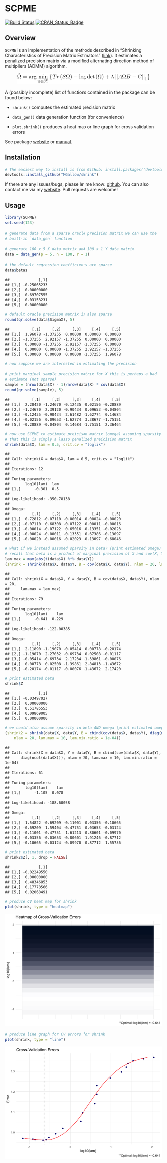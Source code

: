 SCPME
================

[![Build
Status](https://travis-ci.org/MGallow/shrink.svg?branch=master)](https://travis-ci.org/MGallow/SCPME)
[![CRAN\_Status\_Badge](http://www.r-pkg.org/badges/version/SCPME)](https://cran.r-project.org/package=SCPME)

## Overview

`SCPME` is an implementation of the methods described in “Shrinking
Characteristics of Precision Matrix Estimators”
([link](https://doi.org/10.1093/biomet/asy023)). It estimates a
penalized precision matrix via a modified alternating direction method
of multipliers (ADMM)
algorithm.

<p align="center">

<img src = "https://github.com/MGallow/SCPME/raw/master/vignettes/images/gif.gif"/>

</p>

A (possibly incomplete) list of functions contained in the package can
be found below:

  - `shrink()` computes the estimated precision matrix

  - `data_gen()` data generation function (for convenience)

  - `plot.shrink()` produces a heat map or line graph for cross
    validation errors

See package [website](https://mgallow.github.io/SCPME/) or
[manual](https://github.com/MGallow/ADMMsigma/blob/master/SCPME.pdf).

## Installation

``` r
# The easiest way to install is from GitHub: install.packages('devtools')
devtools::install_github("MGallow/shrink")
```

If there are any issues/bugs, please let me know:
[github](https://github.com/MGallow/SCPME/issues). You can also contact
me via my [website](https://mgallow.github.io/). Pull requests are
welcome\!

## Usage

``` r
library(SCPME)
set.seed(123)

# generate data from a sparse oracle precision matrix we can use the
# built-in `data_gen` function

# generate 100 x 5 X data matrix and 100 x 1 Y data matrix
data = data_gen(p = 5, n = 100, r = 1)

# the default regression coefficients are sparse
data$betas
```

    ##             [,1]
    ## [1,] -0.25065233
    ## [2,]  0.00000000
    ## [3,]  0.69707555
    ## [4,]  0.03153231
    ## [5,]  0.00000000

``` r
# default oracle precision matrix is also sparse
round(qr.solve(data$SigmaX), 5)
```

    ##          [,1]     [,2]     [,3]     [,4]     [,5]
    ## [1,]  1.96078 -1.37255  0.00000  0.00000  0.00000
    ## [2,] -1.37255  2.92157 -1.37255  0.00000  0.00000
    ## [3,]  0.00000 -1.37255  2.92157 -1.37255  0.00000
    ## [4,]  0.00000  0.00000 -1.37255  2.92157 -1.37255
    ## [5,]  0.00000  0.00000  0.00000 -1.37255  1.96078

``` r
# now suppose we are interested in estimating the precision

# print marginal sample precision matrix for X this is perhaps a bad
# estimate (not sparse)
sample = (nrow(data$X) - 1)/nrow(data$X) * cov(data$X)
round(qr.solve(sample), 5)
```

    ##          [,1]     [,2]     [,3]     [,4]     [,5]
    ## [1,]  2.20420 -1.24670 -0.12435 -0.02156 -0.20889
    ## [2,] -1.24670  2.39120 -0.90434  0.09653 -0.04804
    ## [3,] -0.12435 -0.90434  2.61482 -1.62774  0.14684
    ## [4,] -0.02156  0.09653 -1.62774  3.38677 -1.75151
    ## [5,] -0.20889 -0.04804  0.14684 -1.75151  2.36464

``` r
# now use SCPME to estimate preicison matrix (omega) assuming sparsity note
# that this is simply a lasso penalized preicision matrix
shrink(data$X, lam = 0.5, crit.cv = "loglik")
```

    ## 
    ## Call: shrink(X = data$X, lam = 0.5, crit.cv = "loglik")
    ## 
    ## Iterations: 12
    ## 
    ## Tuning parameters:
    ##       log10(lam)  lam
    ## [1,]      -0.301  0.5
    ## 
    ## Log-likelihood: -350.78138
    ## 
    ## Omega:
    ##          [,1]     [,2]     [,3]     [,4]     [,5]
    ## [1,]  0.72812 -0.07110 -0.00014 -0.00024 -0.00020
    ## [2,] -0.07110  0.68308 -0.07122 -0.00011 -0.00016
    ## [3,] -0.00014 -0.07122  0.65016 -0.13351 -0.02023
    ## [4,] -0.00024 -0.00011 -0.13351  0.67386 -0.13097
    ## [5,] -0.00020 -0.00016 -0.02023 -0.13097  0.68046

``` r
# what if we instead assumed sparsity in beta? (print estimated omega)
# recall that beta is a product of marginal precision of X and cov(X, Y)
lam_max = max(abs(t(data$X) %*% data$Y))
(shrink = shrink(data$X, data$Y, B = cov(data$X, data$Y), nlam = 20, lam.max = lam_max))
```

    ## 
    ## Call: shrink(X = data$X, Y = data$Y, B = cov(data$X, data$Y), nlam = 20, 
    ##     lam.max = lam_max)
    ## 
    ## Iterations: 79
    ## 
    ## Tuning parameters:
    ##       log10(lam)    lam
    ## [1,]      -0.641  0.229
    ## 
    ## Log-likelihood: -122.00385
    ## 
    ## Omega:
    ##          [,1]     [,2]     [,3]     [,4]     [,5]
    ## [1,]  2.11890 -1.19070 -0.05414  0.00778 -0.20174
    ## [2,] -1.19070  2.27032 -0.69734  0.02508 -0.01117
    ## [3,] -0.05414 -0.69734  2.17234 -1.39861 -0.00076
    ## [4,]  0.00778  0.02508 -1.39861  2.84813 -1.43672
    ## [5,] -0.20174 -0.01117 -0.00076 -1.43672  2.17420

``` r
# print estimated beta
shrink$Z
```

    ##             [,1]
    ## [1,] -0.03497027
    ## [2,]  0.00000000
    ## [3,]  0.51785553
    ## [4,]  0.09869005
    ## [5,]  0.00000000

``` r
# we could also assume sparsity in beta AND omega (print estimated omega)
(shrink2 = shrink(data$X, data$Y, B = cbind(cov(data$X, data$Y), diag(ncol(data$X))), 
    nlam = 20, lam.max = 10, lam.min.ratio = 1e-04))
```

    ## 
    ## Call: shrink(X = data$X, Y = data$Y, B = cbind(cov(data$X, data$Y), 
    ##     diag(ncol(data$X))), nlam = 20, lam.max = 10, lam.min.ratio = 1e-04)
    ## 
    ## Iterations: 61
    ## 
    ## Tuning parameters:
    ##       log10(lam)    lam
    ## [1,]      -1.105  0.078
    ## 
    ## Log-likelihood: -188.60058
    ## 
    ## Omega:
    ##          [,1]     [,2]     [,3]     [,4]     [,5]
    ## [1,]  1.54822 -0.69209 -0.11001 -0.03356 -0.10665
    ## [2,] -0.69209  1.59404 -0.47751 -0.03653 -0.03124
    ## [3,] -0.11001 -0.47751  1.61213 -0.80601 -0.09970
    ## [4,] -0.03356 -0.03653 -0.80601  1.91246 -0.87712
    ## [5,] -0.10665 -0.03124 -0.09970 -0.87712  1.55736

``` r
# print estimated beta
shrink2$Z[, 1, drop = FALSE]
```

    ##             [,1]
    ## [1,] -0.02249550
    ## [2,]  0.00000000
    ## [3,]  0.48346853
    ## [4,]  0.17778566
    ## [5,]  0.02068491

``` r
# produce CV heat map for shrink
plot(shrink, type = "heatmap")
```

![](README_files/figure-gfm/unnamed-chunk-2-1.png)<!-- -->

``` r
# produce line graph for CV errors for shrink
plot(shrink, type = "line")
```

![](README_files/figure-gfm/unnamed-chunk-2-2.png)<!-- -->
